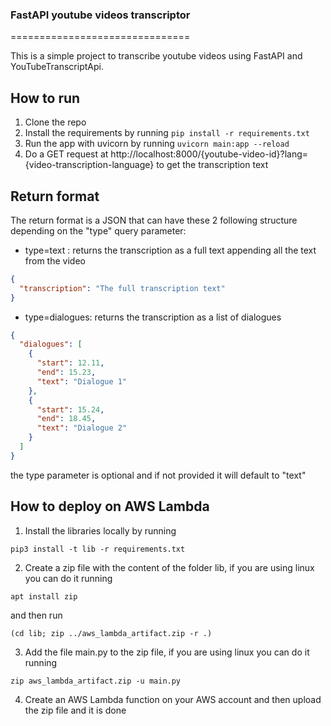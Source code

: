 ### FastAPI youtube videos transcriptor
===============================

This is a simple project to transcribe youtube videos using FastAPI and YouTubeTranscriptApi.

## How to run
1. Clone the repo
3. Install the requirements by running `pip install -r requirements.txt`
4. Run the app with uvicorn by running `uvicorn main:app --reload`
5. Do a GET request at http://localhost:8000/{youtube-video-id}?lang={video-transcription-language} to get the transcription text

## Return format
The return format is a JSON that can have these 2 following structure depending on the "type" query parameter:
- type=text : returns the transcription as a full text appending all the text from the video 
```json
{
  "transcription": "The full transcription text"
}
```
- type=dialogues: returns the transcription as a list of dialogues
```json
{
  "dialogues": [
    {
      "start": 12.11,
      "end": 15.23, 
      "text": "Dialogue 1"
    },
    {
      "start": 15.24,
      "end": 18.45, 
      "text": "Dialogue 2"
    }
  ]
}
```
the type parameter is optional and if not provided it will default to "text"


## How to deploy on AWS Lambda

1. Install the libraries locally by running
```
pip3 install -t lib -r requirements.txt
```
2. Create a zip file with the content of the folder lib, if you are using linux you can do it running
```
apt install zip
```
  and then run
```
(cd lib; zip ../aws_lambda_artifact.zip -r .)
```
3. Add the file main.py to the zip file, if you are using linux you can do it running
```
zip aws_lambda_artifact.zip -u main.py
```
4. Create an AWS Lambda function on your AWS account and then upload the zip file and it is done
